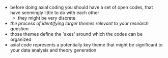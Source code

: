 - before doing axial coding you should have a set of open codes, that have seemingly little to do with each other
	- they might be very discrete
- _the process of identifying larger themes relevant to your research question_
- those themes define the 'axes' around which the codes can be organized
- axial code represents a potentially key theme that might be significant to your data analysis and theory generation